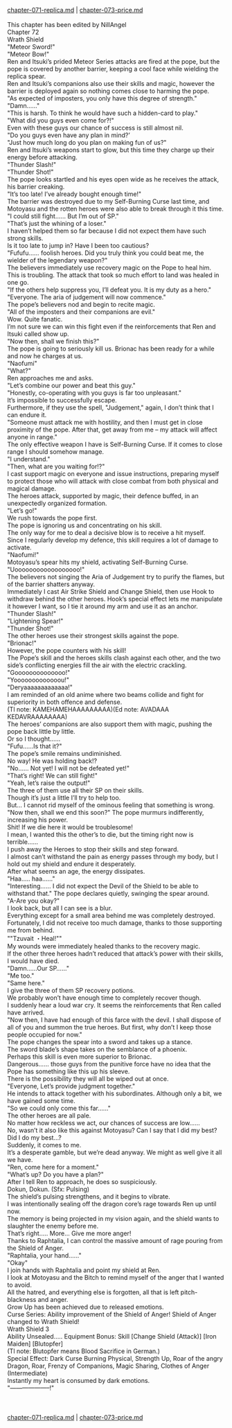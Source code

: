 [chapter-071-replica.md](./chapter-071-replica.md) | [chapter-073-price.md](./chapter-073-price.md) <br/>
<br/>
This chapter has been edited by NillAngel<br/>
Chapter 72<br/>
Wrath Shield<br/>
"Meteor Sword!"<br/>
"Meteor Bow!"<br/>
Ren and Itsuki’s prided Meteor Series attacks are fired at the pope, but the pope is covered by another barrier, keeping a cool face while wielding the replica spear.<br/>
Ren and Itsuki’s companions also use their skills and magic, however the barrier is deployed again so nothing comes close to harming the pope.<br/>
"As expected of imposters, you only have this degree of strength."<br/>
"Damn……"<br/>
"This is harsh. To think he would have such a hidden-card to play."<br/>
"What did you guys even come for?!"<br/>
Even with these guys our chance of success is still almost nil.<br/>
"Do you guys even have any plan in mind?’<br/>
"Just how much long do you plan on making fun of us?"<br/>
Ren and Itsuki’s weapons start to glow, but this time they charge up their energy before attacking.<br/>
"Thunder Slash!"<br/>
"Thunder Shot!"<br/>
The pope looks startled and his eyes open wide as he receives the attack, his barrier creaking.<br/>
"It’s too late! I’ve already bought enough time!"<br/>
The barrier was destroyed due to my Self-Burning Curse last time, and Motoyasu and the rotten heroes were also able to break through it this time.<br/>
"I could still fight…… But I’m out of SP."<br/>
"That’s just the whining of a loser."<br/>
I haven’t helped them so far because I did not expect them have such strong skills.<br/>
Is it too late to jump in? Have I been too cautious?<br/>
"Fufufu…… foolish heroes. Did you truly think you could beat me, the wielder of the legendary weapon?"<br/>
The believers immediately use recovery magic on the Pope to heal him.<br/>
This is troubling. The attack that took so much effort to land was healed in one go.<br/>
"If the others help suppress you, I’ll defeat you. It is my duty as a hero."<br/>
"Everyone. The aria of judgement will now commence."<br/>
The pope’s believers nod and begin to recite magic.<br/>
"All of the imposters and their companions are evil."<br/>
Wow. Quite fanatic.<br/>
I’m not sure we can win this fight even if the reinforcements that Ren and Itsuki called show up.<br/>
"Now then, shall we finish this?"<br/>
The pope is going to seriously kill us. Brionac has been ready for a while and now he charges at us.<br/>
"Naofumi"<br/>
"What?"<br/>
Ren approaches me and asks.<br/>
"Let’s combine our power and beat this guy."<br/>
"Honestly, co-operating with you guys is far too unpleasant."<br/>
It’s impossible to successfully escape.<br/>
Furthermore, if they use the spell, "Judgement," again, I don’t think that I can endure it.<br/>
"Someone must attack me with hostility, and then I must get in close proximity of the pope. After that, get away from me – my attack will affect anyone in range."<br/>
The only effective weapon I have is Self-Burning Curse. If it comes to close range I should somehow manage.<br/>
"I understand."<br/>
"Then, what are you waiting for!?"<br/>
I cast support magic on everyone and issue instructions, preparing myself to protect those who will attack with close combat from both physical and magical damage.<br/>
The heroes attack, supported by magic, their defence buffed, in an unexpectedly organized formation.<br/>
"Let’s go!"<br/>
We rush towards the pope first.<br/>
The pope is ignoring us and concentrating on his skill.<br/>
The only way for me to deal a decisive blow is to receive a hit myself.<br/>
Since I regularly develop my defence, this skill requires a lot of damage to activate.<br/>
"Naofumi!"<br/>
Motoyasu’s spear hits my shield, activating Self-Burning Curse.<br/>
"Uoooooooooooooooooo!"<br/>
The believers not singing the Aria of Judgement try to purify the flames, but of the barrier shatters anyway.<br/>
Immediately I cast Air Strike Shield and Change Shield, then use Hook to withdraw behind the other heroes. Hook’s special effect lets me manipulate it however I want, so I tie it around my arm and use it as an anchor.<br/>
"Thunder Slash!"<br/>
"Lightening Spear!"<br/>
"Thunder Shot!"<br/>
The other heroes use their strongest skills against the pope.<br/>
"Brionac!"<br/>
However, the pope counters with his skill!<br/>
The Pope’s skill and the heroes skills clash against each other, and the two side’s conflicting energies fill the air with the electric crackling.<br/>
"Goooooooooooooo!"<br/>
"Yooooooooooooou!"<br/>
"Deryaaaaaaaaaaaaa!"<br/>
I am reminded of an old anime where two beams collide and fight for superiority in both offence and defense.<br/>
(Tl note: KAMEHAMEHAAAAAAAAA)(Ed note: AVADAAA KEDAVRAAAAAAAA)<br/>
The heroes’ companions are also support them with magic, pushing the pope back little by little.<br/>
Or so I thought……<br/>
"Fufu……Is that it?"<br/>
The pope’s smile remains undiminished.<br/>
No way! He was holding back!?<br/>
"No…… Not yet! I will not be defeated yet!"<br/>
"That’s right! We can still fight!"<br/>
"Yeah, let’s raise the output!"<br/>
The three of them use all their SP on their skills.<br/>
Though it’s just a little I’ll try to help too.<br/>
But… I cannot rid myself of the ominous feeling that something is wrong.<br/>
"Now then, shall we end this soon?" The pope murmurs indifferently, increasing his power.<br/>
Shit! If we die here it would be troublesome!<br/>
I mean, I wanted this the other’s to die, but the timing right now is terrible……<br/>
I push away the Heroes to stop their skills and step forward.<br/>
I almost can’t withstand the pain as energy passes through my body, but I hold out my shield and endure it desperately.<br/>
After what seems an age, the energy dissipates.<br/>
"Haa….. haa……"<br/>
"Interesting…… I did not expect the Devil of the Shield to be able to withstand that." The pope declares quietly, swinging the spear around.<br/>
"A-Are you okay?"<br/>
I look back, but all I can see is a blur.<br/>
Everything except for a small area behind me was completely destroyed.<br/>
Fortunately, I did not receive too much damage, thanks to those supporting me from behind.<br/>
""Tzuvait ・Heal!""<br/>
My wounds were immediately healed thanks to the recovery magic.<br/>
If the other three heroes hadn’t reduced that attack’s power with their skills, I would have died.<br/>
"Damn……Our SP……"<br/>
"Me too."<br/>
"Same here."<br/>
I give the three of them SP recovery potions.<br/>
We probably won’t have enough time to completely recover though.<br/>
I suddenly hear a loud war cry. It seems the reinforcements that Ren called have arrived.<br/>
"Now then, I have had enough of this farce with the devil. I shall dispose of all of you and summon the true heroes. But first, why don’t I keep those people occupied for now."<br/>
The pope changes the spear into a sword and takes up a stance.<br/>
The sword blade’s shape takes on the semblance of a phoenix.<br/>
Perhaps this skill is even more superior to Brionac.<br/>
Dangerous…… those guys from the punitive force have no idea that the Pope has something like this up his sleeve.<br/>
There is the possibility they will all be wiped out at once.<br/>
"Everyone, Let’s provide judgment together."<br/>
He intends to attack together with his subordinates. Although only a bit, we have gained some time.<br/>
"So we could only come this far……"<br/>
The other heroes are all pale.<br/>
No matter how reckless we act, our chances of success are low……<br/>
No, wasn’t it also like this against Motoyasu? Can I say that I did my best?<br/>
Did I do my best…?<br/>
Suddenly, it comes to me.<br/>
It’s a desperate gamble, but we’re dead anyway. We might as well give it all we have.<br/>
"Ren, come here for a moment."<br/>
"What’s up? Do you have a plan?"<br/>
After I tell Ren to approach, he does so suspiciously.<br/>
Dokun, Dokun. (Sfx: Pulsing)<br/>
The shield’s pulsing strengthens, and it begins to vibrate.<br/>
I was intentionally sealing off the dragon core’s rage towards Ren up until now.<br/>
The memory is being projected in my vision again, and the shield wants to slaughter the enemy before me.<br/>
That’s right….. More… Give me more anger!<br/>
Thanks to Raphtalia, I can control the massive amount of rage pouring from the Shield of Anger.<br/>
"Raphtalia, your hand……"<br/>
"Okay"<br/>
I join hands with Raphtalia and point my shield at Ren.<br/>
I look at Motoyasu and the Bitch to remind myself of the anger that I wanted to avoid.<br/>
All the hatred, and everything else is forgotten, all that is left pitch-blackness and anger.<br/>
Grow Up has been achieved due to released emotions.<br/>
Curse Series: Ability improvement of the Shield of Anger! Shield of Anger changed to Wrath Shield!<br/>
Wrath Shield 3<br/>
Ability Unsealed….. Equipment Bonus: Skill [Change Shield (Attack)] [Iron Maiden] [Blutopfer]<br/>
(Tl note: Blutopfer means Blood Sacrifice in German.)<br/>
Special Effect: Dark Curse Burning Physical, Strength Up, Roar of the angry Dragon, Roar, Frenzy of Companions, Magic Sharing, Clothes of Anger (Intermediate)<br/>
Instantly my heart is consumed by dark emotions.<br/>
"——————–!"<br/>
<br/>
<br/>
<br/>
[chapter-071-replica.md](./chapter-071-replica.md) | [chapter-073-price.md](./chapter-073-price.md) <br/>

